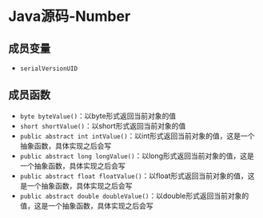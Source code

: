 # Java源码-Number

## 成员变量

- `serialVersionUID`



## 成员函数

- `byte byteValue()`：以byte形式返回当前对象的值
- `short shortValue()`：以short形式返回当前对象的值
- `public abstract int intValue()`：以int形式返回当前对象的值，这是一个抽象函数，具体实现之后会写
- `public abstract long longValue()`：以long形式返回当前对象的值，这是一个抽象函数，具体实现之后会写
- `public abstract float floatValue()`：以float形式返回当前对象的值，这是一个抽象函数，具体实现之后会写
- `public abstract double doubleValue()`：以double形式返回当前对象的值，这是一个抽象函数，具体实现之后会写
